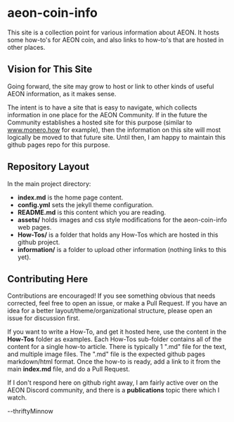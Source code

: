 # aeon-coin-info
This site is a collection point for various information about AEON. It hosts some how-to's for AEON coin, and also links to how-to's that are hosted in other places.

## Vision for This Site
Going forward, the site may grow to host or link to other kinds of useful AEON information, as it makes sense.

The intent is to have a site that is easy to navigate, which collects information in one place for the AEON Community.  If in the future the Community establishes a hosted site for this purpose (similar to www.monero.how for example), then the information on this site will most logically be moved to that future site.  Until then, I am happy to maintain this github pages repo for this purpose.

## Repository Layout
In the main project directory:

*   **index.md** is the home page content.
*   **config.yml** sets the jekyll theme configuration.
*   **README.md** is this content which you are reading.
*   **assets/** holds images and css style modifications for the aeon-coin-info web pages.
*   **How-Tos/** is a folder that holds any How-Tos which are hosted in this github project.
*   **information/** is a folder to upload other information (nothing links to this yet).

## Contributing Here
Contributions are encouraged! If you see something obvious that needs corrected, feel free to open an issue, or make a Pull Request.  If you have an idea for a better layout/theme/organizational structure, please open an issue for discussion first. 

If you want to write a How-To, and get it hosted here, use the content in the **How-Tos** folder as examples. Each How-Tos sub-folder contains all of the content for a single how-to article. There is typically 1 ".md" file for the text, and multiple image files.  The ".md" file is the expected github pages markdown/html format.  Once the how-to is ready, add a link to it from the main **index.md** file, and do a Pull Request.

If I don't respond here on github right away, I am fairly active over on the AEON Discord community, and there is a **publications** topic there which I watch.

--thriftyMinnow
